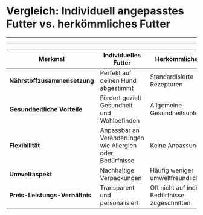 # Vergleich: Individuell angepasstes Futter vs. herkömmliches Futter
---

---

| Merkmal                        | Individuelles Futter                                      | Herkömmliches Futter                                 |
|--------------------------------|-----------------------------------------------------------|------------------------------------------------------|
| **Nährstoffzusammensetzung**   | Perfekt auf deinen Hund abgestimmt                        | Standardisierte Rezepturen                           |
| **Gesundheitliche Vorteile**   | Fördert gezielt Gesundheit und Wohlbefinden               | Allgemeine Gesundheitsunterstützung                  |
| **Flexibilität**               | Anpassbar an Veränderungen wie Allergien oder Bedürfnisse | Keine Anpassung möglich                              |
| **Umweltaspekt**               | Nachhaltige Verpackungen                                  | Häufig weniger umweltfreundlich                      |
| **Preis-Leistungs-Verhältnis** | Transparent und personalisiert                            | Oft nicht auf individuelle Bedürfnisse zugeschnitten |
